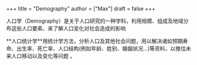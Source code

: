 +++
title = "Demography"
author = ["Max"]
draft = false
+++

人口学（Demography）是关于人口研究的一种学科，利用规模、组成及地域分布这些人口要素、来了解人口变化对社会造成的影响

\*\*人口统计学\*\*用统计学方法，分析人口及其他社会问题，用以解决诸如预期寿命、出生率、死亡率、人口结构(例如年龄、姓别、婚姻状况...)等资料，以推估未来人口移动以及变化等问题 。
